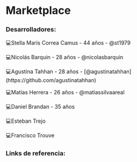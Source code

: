 <h1>Marketplace </h1>

<h3>Desarrolladores:</h3>

<p>💻Stella Maris Correa Camus - 44 años - @st1979</p>
<p>💻Nicolás Barquin - 28 años - @nicolasbarquin</p>
<p>💻Agustina Tahhan - 28 años - [@agustinatahhan](https://github.com/agustinatahhan)</p>
<p>💻Matías Herrera - 26 años - @matiassilvaareal</p>
<p>💻Daniel Brandan - 35 años</p>
<p>💻Esteban Trejo</p>
<p>💻Francisco Trouve</p>

<h3>Links de referencia:</h3>
<h4></h4>
